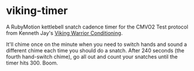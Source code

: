 viking-timer
===================

A RubyMotion kettlebell snatch cadence timer for the CMVO2 Test protocol from Kenneth Jay's [Viking Warrior Conditioning](http://www.amazon.com/Viking-Warrior-Conditioning-Kenneth-Jay/dp/0938045040).

It'll chime once on the minute when you need to switch hands and sound a different chime each time you should do a snatch. After 240 seconds (the fourth hand-switch chime), go all out and count your snatches until the timer hits 300. Boom.
